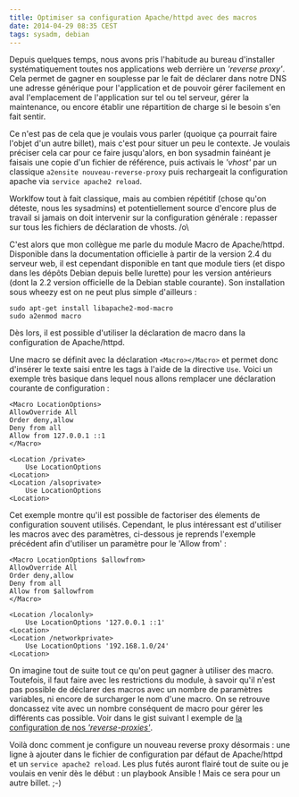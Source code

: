 ```yaml
---
title: Optimiser sa configuration Apache/httpd avec des macros
date: 2014-04-29 08:35 CEST
tags: sysadm, debian
---
```

Depuis quelques temps, nous avons pris l'habitude au bureau d'installer systématiquement toutes nos applications web derrière un *'reverse proxy'*. Cela permet de gagner en souplesse par le fait de déclarer dans notre DNS une adresse générique pour l'application et de pouvoir gérer facilement en aval l'emplacement de l'application sur tel ou tel serveur, gérer la maintenance, ou encore établir une répartition de charge si le besoin s'en fait sentir.

Ce n'est pas de cela que je voulais vous parler (quoique ça pourrait faire l'objet d'un autre billet), mais c'est pour situer un peu le contexte. Je voulais préciser cela car pour ce faire jusqu'alors, en bon sysadmin fainéant je faisais une copie d'un fichier de référence, puis activais le *'vhost'* par un classique `a2ensite nouveau-reverse-proxy` puis rechargeait la configuration apache via `service apache2 reload`.

Worklfow tout à fait classique, mais au combien répétitif (chose qu'on déteste, nous les sysadmins) et potentiellement source d'encore plus de travail si jamais on doit intervenir sur la configuration générale : repasser sur tous les fichiers de déclaration de vhosts. /o\

C'est alors que mon collègue me parle du module Macro de Apache/httpd. Disponible dans la documentation officielle à partir de la version 2.4 du serveur web, il est cependant disponible en tant que module tiers (et dispo dans les dépôts Debian depuis belle lurette) pour les version antérieurs (dont la 2.2 version officielle de la Debian stable courante). Son installation sous wheezy est on ne peut plus simple d'ailleurs :

    sudo apt-get install libapache2-mod-macro
    sudo a2enmod macro

Dès lors, il est possible d'utiliser la déclaration de macro dans la configuration de Apache/httpd.

Une macro se définit avec la déclaration `<Macro></Macro>` et permet donc d'insérer le texte saisi entre les tags à l'aide de la directive `Use`. Voici un exemple très basique dans lequel nous allons remplacer une déclaration courante de configuration :

    <Macro LocationOptions>
    AllowOverride All
    Order deny,allow
    Deny from all
    Allow from 127.0.0.1 ::1
    </Macro>

    <Location /private>
        Use LocationOptions
    <Location>
    <Location /alsoprivate>
        Use LocationOptions
    <Location>

Cet exemple montre qu'il est possible de factoriser des élements de configuration souvent utilisés. Cependant, le plus intéressant est d'utiliser les macros avec des paramètres, ci-dessous je reprends l'exemple précédent afin d'utiliser un paramètre pour le 'Allow from' :

    <Macro LocationOptions $allowfrom>
    AllowOverride All
    Order deny,allow
    Deny from all
    Allow from $allowfrom
    </Macro>

    <Location /localonly>
        Use LocationOptions '127.0.0.1 ::1'
    <Location>
    <Location /networkprivate>
        Use LocationOptions '192.168.1.0/24'
    <Location>

On imagine tout de suite tout ce qu'on peut gagner à utiliser des macro. Toutefois, il faut faire avec les restrictions du module, à savoir qu'il n'est pas possible de déclarer des macros avec un nombre de paramètres variables, ni encore de surcharger le nom d'une macro. On se retrouve doncassez vite avec un nombre conséquent de macro pour gérer les différents cas possible. Voir dans le gist suivant l exemple de [la configuration de nos *'reverse-proxies'*](https://gist.github.com/bobmaerten/11393514).

Voilà donc comment je configure un nouveau reverse proxy désormais : une ligne à ajouter dans le fichier de configuration par défaut de Apache/httpd et un `service apache2 reload`. Les plus futés auront flairé tout de suite ou je voulais en venir dès le début : un playbook Ansible ! Mais ce sera pour un autre billet. ;-)

